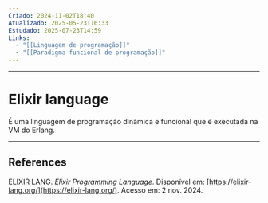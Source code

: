 ```yaml
---
Criado: 2024-11-02T18:40
Atualizado: 2025-05-23T16:33
Estudado: 2025-07-23T14:59
Links:
  - "[[Linguagem de programação]]"
  - "[[Paradigma funcional de programação]]"
---
```

---
# Elixir language

É uma linguagem de programação dinâmica e funcional que é executada na VM do Erlang.


---
## References

ELIXIR LANG. _Elixir Programming Language_. Disponível em: [https://elixir-lang.org/](https://elixir-lang.org/). Acesso em: 2 nov. 2024.